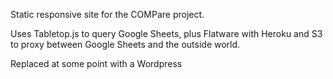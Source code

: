 Static responsive site for the COMPare project.

Uses Tabletop.js to query Google Sheets, plus Flatware with Heroku and S3 to proxy 
between Google Sheets and the outside world. 

Replaced at some point with a Wordpress
